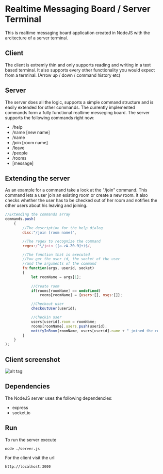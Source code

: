 # Realtime Messaging Board / Server Terminal
This is realtime messaging board application created in NodeJS with the arcitecture of a server terminal. 

## Client
The client is extremly thin and only supports reading and writing in a text based terminal. It also supports every other functionality you would expect from a terminal. (Arrow up / down / command history etc)

## Server
The server does all the logic, supports a simple command structure and is easily extended for other commands. The currently implemented commands form a fully functional realtime messeging board. The server supports the following commands right now:

* /help
* /name [new name]
* /name
* /join [room name]
* /leave
* /people
* /rooms
* [message]

## Extending the server
As an example for a command take a look at the "/join" command. This command lets a user join an existing room or create a new room. It also checks whether the user has to be checked out of her room and notifies the other users about his leaving and joining.

``` Javascript
//Extending the commands array
commands.push(
	{
        //The description for the help dialog
		disc:"/join [room name]",

        //The regex to recognize the command
		regex:/^\/join ([a-zA-Z0-9]+)$/,

        //The function that is executed
        //You get the user id, the socket of the user
        //and the arguments of the command
		fn:function(args, userid, socket)
		{
			let roomName = args[1];
			
			//Create room
			if(rooms[roomName] == undefined)
				rooms[roomName] = {users:[], msgs:[]};

			//Checkout user
			checkoutUser(userid);

			//Checkin user
			users[userid].room = roomName;
			rooms[roomName].users.push(userid);
			notifyInRoom(roomName, users[userid].name + " joined the room");	
		}
	}
);
```

## Client screenshot
![alt tag](https://raw.githubusercontent.com/MoritzGoeckel/RealtimeMessagingBoard/master/demo.png)

## Dependencies
The NodeJS server uses the following dependencies:

* express
* socket.io

## Run
To run the server execute 
``` 
node ./server.js
```
For the client visit the url
``` 
http://localhost:3000
```
